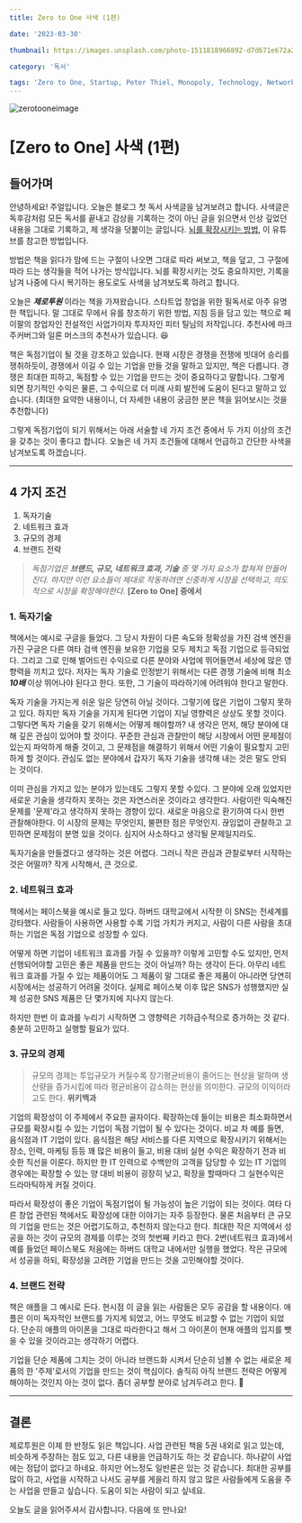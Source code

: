 ```yaml
---
title: Zero to One 사색 (1편)

date: '2023-03-30'

thumbnail: https://images.unsplash.com/photo-1511818966892-d7d671e672a2?ixlib=rb-4.0.3&ixid=MnwxMjA3fDB8MHxwaG90by1wYWdlfHx8fGVufDB8fHx8&auto=format&fit=crop&w=2942&q=80

category: '독서'

tags: 'Zero to One, Startup, Peter Thiel, Monopoly, Technology, Network Effects, Economies of Scale, Brand Strategy, 제로투원, 스타트업, 피터 틸, 독점, 기술, 네트워크 효과, 규모의 경제, 브랜드 전략'
---
```


![zerotooneimage](https://bimage.interpark.com/partner/goods_image/9/8/1/7/267619817g.jpg)

# [Zero to One] 사색 (1편)

## 들어가며

안녕하세요! 주얼입니다.
오늘은 블로그 첫 독서 사색글을 남겨보려고 합니다. 사색글은 독후감처럼 모든 독서를 끝내고 감상을 기록하는 것이 아닌 글을 읽으면서 인상 깊었던 내용을 그대로 기록하고, 제 생각을 덧붙이는 글입니다. [뇌를 확장시키는 방법](https://www.youtube.com/shorts/3hfGK-GX8Bs), 이 유튜브를 참고한 방법입니다.

방법은 책을 읽다가 맘에 드는 구절이 나오면 그대로 따라 써보고, 책을 덮고, 그 구절에 따라 드는 생각들을 적어 나가는 방식입니다. 뇌를 확장시키는 것도 중요하지만, 기록을 남겨 나중에 다시 복기하는 용도로도 사색을 남겨보도록 하려고 합니다.

오늘은 **_제로투원_** 이라는 책을 가져왔습니다. 스타트업 창업을 위한 필독서로 아주 유명한 책입니다. 말 그대로 무에서 유를 창조하기 위한 방법, 지침 등을 담고 있는 책으로 페이팔의 창업자인 전설적인 사업가이자 투자자인 피터 틸님의 저작입니다. 추천사에 마크 주커버그와 일론 머스크의 추천사가 있습니다. 😆

책은 독점기업이 될 것을 강조하고 있습니다. 현재 시장은 경쟁을 전쟁에 빗대어 승리를 쟁취하듯이, 경쟁에서 이길 수 있는 기업을 만들 것을 말하고 있지만, 책은 다릅니다. 경쟁은 최대한 피하고, 독점할 수 있는 기업을 만드는 것이 중요하다고 말합니다. 그렇게 되면 장기적인 수익은 물론, 그 수익으로 더 미래 사회 발전에 도움이 된다고 말하고 있습니다. (최대한 요약한 내용이니, 더 자세한 내용이 궁금한 분은 책을 읽어보시는 것을 추천합니다)

그렇게 독점기업이 되기 위해서는 아래 서술할 네 가지 조건 중에서 두 가지 이상의 조건을 갖추는 것이 좋다고 합니다. 오늘은 네 가지 조건들에 대해서 언급하고 간단한 사색을 남겨보도록 하겠습니다.

---

## 4 가지 조건

1. 독자기술
2. 네트워크 효과
3. 규모의 경제
4. 브랜드 전략

> _독점기업은 **브랜드, 규모, 네트워크 효과, 기술** 중 몇 가지 요소가 합쳐져 만들어진다. 하지만 이런 요소들이 제대로 작동하려면 신중하게 시장을 선택하고, 의도적으로 시장을 확장해야한다._ **[Zero to One] 중에서**

### 1. 독자기술

책에서는 예시로 구글을 들었다. 그 당시 차원이 다른 속도와 정확성을 가진 검색 엔진을 가진 구글은 다른 여타 검색 엔진을 보유한 기업을 모두 제치고 독점 기업으로 등극되었다. 그리고 그로 인해 벌어드린 수익으로 다른 분야와 사업에 뛰어들면서 세상에 많은 영향력을 끼치고 있다. 저자는 독자 기술로 인정받기 위해서는 다른 경쟁 기술에 비해 최소 **_10배_** 이상 뛰어나야 된다고 한다. 또한, 그 기술이 따라하기에 어려워야 한다고 말한다.

독자 기술을 가지는게 쉬운 일은 당연히 아닐 것이다. 그렇기에 많은 기업이 그렇지 못하고 있다. 하지만 독자 기술을 가지게 된다면 기업이 지닐 영향력은 상상도 못할 것이다. 그렇다면 독자 기술을 갖기 위해서는 어떻게 해야할까? 내 생각은 먼저, 해당 분야에 대해 깊은 관심이 있어야 할 것이다. 꾸준한 관심과 관찰만이 해당 시장에서 어떤 문제점이 있는지 파악하게 해줄 것이고, 그 문제점을 해결하기 위해서 어떤 기술이 필요할지 고민하게 할 것이다. 관심도 없는 분야에서 갑자기 독자 기술을 생각해 내는 것은 말도 안되는 것이다.

이미 관심을 가지고 있는 분야가 있는데도 그렇지 못할 수있다. 그 분야에 오래 있었지만 새로운 기술을 생각하지 못하는 것은 자연스러운 것이라고 생각한다. 사람이란 익숙해진 문제를 '문제'라고 생각하지 못하는 경향이 있다. 새로운 마음으로 환기하여 다시 한번 관찰해야한다. 이 시장의 문제는 무엇인지, 불편한 점은 무엇인지. 끊임없이 관찰하고 고민하면 문제점이 분명 있을 것이다. 심지어 사소하다고 생각될 문제일지라도.

독자기술을 만들겠다고 생각하는 것은 어렵다. 그러니 작은 관심과 관찰로부터 시작하는 것은 어떨까? 작게 시작해서, 큰 것으로.

### 2. 네트워크 효과

책에서는 페이스북을 예시로 들고 있다. 하버드 대학교에서 시작한 이 SNS는 전세계를 강타했다. 사람들이 사용하면 사용할 수록 기업 가치가 커지고, 사람이 다른 사람을 초대하는 기업은 독점 기업으로 성장할 수 있다.

어떻게 하면 기업이 네트워크 효과를 가질 수 있을까? 이렇게 고민할 수도 있지만, 먼저 선행되어야할 고민은 좋은 제품을 만드는 것이 아닐까? 하는 생각이 든다. 아무리 네트워크 효과를 가질 수 있는 제품이어도 그 제품이 말 그대로 좋은 제품이 아니라면 당연히 시장에서는 성공하기 어려울 것이다. 실제로 페이스북 이후 많은 SNS가 성행했지만 실제 성공한 SNS 제품은 단 몇가지에 지나지 않는다.

하지만 한번 이 효과를 누리기 시작하면 그 영향력은 기하급수적으로 증가하는 것 같다. 충분히 고민하고 실행할 필요가 있다.

### 3. 규모의 경제

> 규모의 경제는 투입규모가 커질수록 장기평균비용이 줄어드는 현상을 말하며 생산량을 증가시킴에 따라 평균비용이 감소하는 현상을 의미한다. 규모의 이익이라고도 한다. **위키백과**

기업의 확장성이 이 주제에서 주요한 골자이다. 확장하는데 들이는 비용은 최소화하면서 규모를 확장시킬 수 있는 기업이 독점 기업이 될 수 있다는 것이다. 비교 차 예를 들면, 음식점과 IT 기업이 있다. 음식점은 해당 서비스를 다른 지역으로 확장시키기 위해서는 장소, 인력, 마케팅 등등 꽤 많은 비용이 들고, 비용 대비 실현 수익은 확장하기 전과 비슷한 직선을 이룬다. 하지만 한 IT 인력으로 수백만의 고객을 담당할 수 있는 IT 기업의 경우에는 확장할 수 있는 양 대비 비용이 굉장히 낮고, 확장을 할때마다 그 실현수익은 드라마틱하게 커질 것이다.

따라서 확장성이 좋은 기업이 독점기업이 될 가능성이 높은 기업이 되는 것이다. 여타 다른 창업 관련된 책에서도 확장성에 대한 이야기는 자주 등장한다. 물론 처음부터 큰 규모의 기업을 만드는 것은 어렵기도하고, 추천하지 않는다고 한다. 최대한 작은 지역에서 성공을 하는 것이 규모의 경제를 이루는 것의 첫번째 키라고 한다. 2번(네트워크 효과)에서 예를 들었던 페이스북도 처음에는 하버드 대학교 내에서만 실행을 했었다. 작은 규모에서 성공을 하되, 확장성을 고려한 기업을 만드는 것을 고민해야할 것이다.

### 4. 브랜드 전략

책은 애플을 그 예시로 든다. 현시점 이 글을 읽는 사람들은 모두 공감을 할 내용이다. 애플은 이미 독자적인 브랜드를 가지게 되었고, 어느 무엇도 비교할 수 없는 기업이 되었다. 단순히 애플의 아이폰을 그대로 따라한다고 해서 그 아이폰이 현재 애플의 입지를 뺏을 수 있을 것이라고는 생각하기 어렵다.

기업을 단순 제품에 그치는 것이 아니라 브랜드화 시켜서 단순히 넘볼 수 없는 새로운 제품의 한 '주제'로서의 기업을 만드는 것이 핵심이다. 솔직히 아직 브랜드 전략은 어떻게 해야하는 것인지 아는 것이 없다. 좀더 공부할 분야로 남겨두려고 한다. 🧐

---

## 결론

제로투원은 이제 한 반정도 읽은 책입니다. 사업 관련된 책을 5권 내외로 읽고 있는데, 비슷하게 주장하는 점도 있고, 다른 내용을 언급하기도 하는 것 같습니다. 하나같이 사업에는 정답이 없다고 하네요. 하지만 어느정도 일반론은 있는 것 같습니다. 최대한 공부를 많이 하고, 사업을 시작하고 나서도 공부를 게을리 하지 않고 많은 사람들에게 도움을 주는 사업을 만들고 싶습니다. 도움이 되는 사람이 되고 싶네요.

오늘도 글을 읽어주셔서 감사합니다. 다음에 또 만나요!
